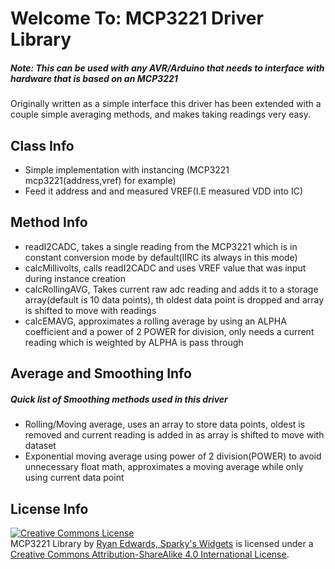 Welcome To: MCP3221 Driver Library
================================


##### Note: This can be used with any AVR/Arduino that needs to interface with hardware that is based on an MCP3221

Originally written as a simple interface this driver has been extended with a couple simple averaging methods, and makes taking readings very easy.

Class Info
-------------------------

- Simple implementation with instancing (MCP3221 mcp3221(address,vref) for example)
- Feed it address and and measured VREF(I.E measured VDD into IC)


Method Info
-------------------------

- readI2CADC, takes a single reading from the MCP3221 which is in constant conversion mode by default(IIRC its always in this mode)
- calcMillivolts, calls readI2CADC and uses VREF value that was input during instance creation
- calcRollingAVG, Takes current raw adc reading and adds it to a storage array(default is 10 data points), th oldest data point is dropped and array is shifted to move with readings
- calcEMAVG, approximates a rolling average by using an ALPHA coefficient and a power of 2 POWER for division, only needs a current reading which is weighted by ALPHA is pass through


Average and Smoothing Info
-------------------------

##### Quick list of Smoothing methods used in this driver
- Rolling/Moving average, uses an array to store data points, oldest is removed and current reading is added in as array is shifted to move with dataset
- Exponential moving average using power of 2 division(POWER) to avoid unnecessary float math, approximates a moving average while only using current data point


License Info
-------------------------

<a rel="license" href="http://creativecommons.org/licenses/by-sa/4.0/"><img alt="Creative Commons License" style="border-width:0" src="https://i.creativecommons.org/l/by-sa/4.0/88x31.png" /></a><br /><span xmlns:dct="http://purl.org/dc/terms/" property="dct:title">MCP3221 Library</span> by <a xmlns:cc="http://creativecommons.org/ns#" href="http://www.sparkyswidgets.com/" property="cc:attributionName" rel="cc:attributionURL">Ryan Edwards, Sparky's Widgets</a> is licensed under a <a rel="license" href="http://creativecommons.org/licenses/by-sa/4.0/">Creative Commons Attribution-ShareAlike 4.0 International License</a>.